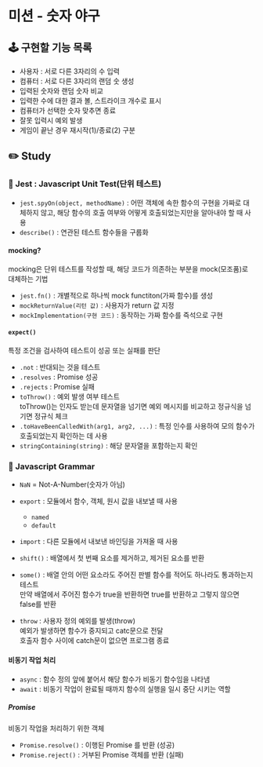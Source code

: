 # 미션 - 숫자 야구

## 🕹 구현할 기능 목록

- 사용자 : 서로 다른 3자리의 수 입력
- 컴퓨터 : 서로 다른 3자리의 랜덤 숫 생성
- 입력된 숫자와 랜덤 숫자 비교
- 입력한 수에 대한 결과 볼, 스트라이크 개수로 표시
- 컴퓨터가 선택한 숫자 맞추면 종료
- 잘못 입력시 예외 발생
- 게임이 끝난 경우 재시작(1)/종료(2) 구분

## ✏️ Study

### 🫧 Jest : Javascript Unit Test(단위 테스트)

- `jest.spyOn(object, methodName)` : 어떤 객체에 속한 함수의 구현을 가짜로 대체하지 않고, 해당 함수의 호출 여부와 어떻게 호출되었는지만을 알아내야 할 때 사용
- `describe()` : 연관된 테스트 함수들을 구룹화

#### mocking?

mocking은 단위 테스트를 작성할 때, 해당 코드가 의존하는 부분을 mock(모조품)로 대체하는 기법

- `jest.fn()` : 개별적으로 하나씩 mock functiton(가짜 함수)를 생성
- `mockReturnValue(리턴 값)` : 사용자가 return 값 지정
- `mockImplementation(구현 코드)` : 동작하는 가짜 함수를 즉석으로 구현

#### `expect()`

특정 조건을 검사하여 테스트이 성공 또는 실패를 판단

- `.not` : 반대되는 것을 테스트
- `.resolves` : Promise 성공
- `.rejects` : Promise 실패
- `toThrow()` : 예외 발생 여부 테스트
  <br>toThrow()는 인자도 받는데 문자열을 넘기면 예외 메시지를 비교하고 정규식을 넘기면 정규식 체크
- `.toHaveBeenCalledWith(arg1, arg2, ...)` : 특정 인수를 사용하여 모의 함수가 호출되었는지 확인하는 데 사용
- `stringContaining(string)` : 해당 문자열을 포함하는지 확인

### 🌵 Javascript Grammar

- `NaN` = Not-A-Number(숫자가 아님)

- `export` : 모듈에서 함수, 객체, 원시 값을 내보낼 때 사용
  - `named`
  - `default`
- `import` : 다른 모듈에서 내보낸 바인딩을 가져올 때 사용
- `shift()` : 배열에서 첫 번째 요소를 제거하고, 제거된 요소를 반환
- `some()` : 배열 안의 어떤 요소라도 주어진 판별 함수를 적어도 하나라도 통과하는지 테스트
  <br>만약 배열에서 주어진 함수가 true을 반환하면 true를 반환하고 그렇지 않으면 false를 반환
- `throw` : 사용자 정의 예외를 발생(throw)
  <br> 예외가 발생하면 함수가 중지되고 catc문으로 전달
  <br>호출자 함수 사이에 catch문이 없으면 프로그램 종료

#### 비동기 작업 처리

- `async` : 함수 정의 앞에 붙어서 해당 함수가 비동기 함수임을 나타냄
- `await` : 비동기 작업이 완료될 때까지 함수의 실행을 일시 중단 시키는 역할

##### Promise

비동기 작업을 처리하기 위한 객체

- `Promise.resolve()` : 이행된 Promise 를 반환 (성공)
- `Promise.reject()` : 거부된 Promise 객체를 반환 (실패)
